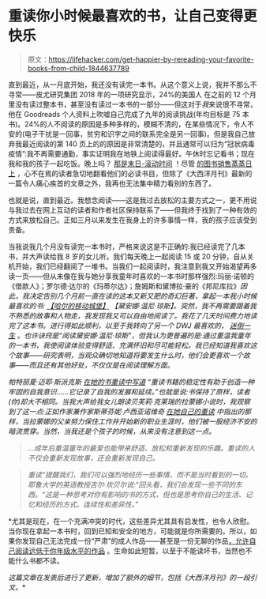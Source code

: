 # 重读你小时候最喜欢的书，让自己变得更快乐

> 原文：<https://lifehacker.com/get-happier-by-rereading-your-favorite-books-from-child-1844637789>

直到最近，从一月底开始，我还没有读完一本书。从这个意义上说，我并不那么不寻常——皮尤研究集团 2018 年的一项研究显示，24%的美国人 在之前的 12 个月里没有读过整本书，甚至没有读过一本书的一部分——但这对于*我*来说很不寻常，他在 Goodreads 个人资料上吹嘘自己完成了九年的阅读挑战(年均目标是 75 本书)。24%的人不阅读的原因是多种多样的，模糊不清的，在某些情况下，令人不安的(电子干扰是一回事，贫穷和识字之间的联系完全是另一回事)。但是我自己放弃我最近阅读的第 140 页上的的原因是非常清楚的，并且通常可以归为“冠状病毒疫情”:我不再需要通勤，事实证明我在地铁上阅读得最好。午休时忘记看书；现在我和我的孩子一起吃饭。晚上吗？ [那是末日-滚动时间](https://lifehacker.com/how-to-quit-your-doomscrolling-habit-1844351904) ！尽管 [的图书销售蒸蒸日上](https://www.theguardian.com/books/2020/mar/25/book-sales-surge-self-isolating-readers-bucket-list-novels) ，心不在焉的读者急切地翻看他们的必读书目，但除了《大西洋月刊》最新的一篇令人痛心疾首的文章之外，我再也无法集中精力看别的东西了。



也就是说，直到最近。我想念阅读——这是我过去放松的主要方式之一，更不用说与我过去在网上互动的读者和作者社区保持联系了——但我终于找到了一种有效的方式来放松自己。正如三月以来发生在我身上的许多事情一样，我的孩子应该受到责备。

当我说我几个月没有读完一本书时，严格来说这是不正确的:我已经读完了几本书，并大声读给我 8 岁的女儿听。我们每天晚上一起阅读 15 或 20 分钟，自从关机开始，我们已经翻阅了一堆书。当我们一起阅读时，我注意到我又开始渴望再多读一页——但从未像在我与她分享我童年时喜欢的一本书时那样强烈:玛丽·诺顿的《借款人》；罗尔德·达尔的《玛蒂尔达》；詹姆斯和黛博拉·豪的《邦尼库拉》[](https://www.barnesandnoble.com/blog/sci-fi-fantasy/the-enduring-legacy-of-bunnicula-a-40-year-old-in-joke-thats-still-hilarious/)*因此，我决定告别几个月前一直在读的这本又新又肥的奇幻巨著，拿起一本我小时候最喜欢的书: [*【哈尔的移动城堡】*](https://en.wikipedia.org/wiki/Howl%27s_Moving_Castle) 【黛安娜·温尼·琼斯】。突然，我不再需要跟着我不熟悉的故事和人物走，我发现我又可以自由地阅读了。我花了几天时间费力地读完了这本书。进行得如此顺利，以至于我转向了另一个 DWJ 最喜欢的， [*迷倒一生*](https://en.wikipedia.org/wiki/Charmed_Life_(novel)) 。也许诀窍是“阅读黛安娜·温尼·琼斯”，但我认为更普遍的是:通过重温我童年的一本书，我使阅读体验变得舒适、充满怀旧和尽可能轻松。我已经知道我喜欢这个故事——研究表明，当观众确切地知道将要发生什么时，他们会更喜欢一个故事——而且还有其他好处，不仅仅是在阅读理解方面。* 

*帕特丽夏·迈耶·斯派克斯 [在她的书*重读*中写道](https://the-artifice.com/reread-books-pros-cons-rereading/) “重读书籍的稳定性有助于创造一种牢固的自我意识……它记录了自我的发展和延续。”也就是说:书保持了原样，读者(你)却大不相同。当我大声给我女儿朗读贝芙莉·克莱瑞的拉蒙娜小说时，我观察到了这一点:正如作家兼作家斯蒂芬妮·卢西亚诺维奇 [在她自己的重读](http://avidly.lareviewofbooks.org/2014/06/11/ramona-at-forty/?src=longreads) 中指出的那样，当拉蒙娜的父亲努力保住工作并开始新的职业生涯时，他们被一股经济不安的暗流贯穿。当然，当我还是个孩子的时候，从来没有注意到这一点。* 

> *...成年后重温童年的最爱也能带来舒适、放松和重新发现的乐趣。重读的人不仅会重新发现故事，还会重新发现自己。*

> *重读“提醒我们，我们可以强烈地经历一些事情，而不是当时看到的一切。耶鲁大学的英语教授吉尔·坎贝尔说:“回头看，我们会发现一些不同的东西。“这是一种思考对你有影响的书的方式，但也是思考你自己的生活、记忆和经历的方式。连续性和差异性。”*

*尤其是现在，在一个充满冲突的时代，这些差异尤其具有启发性，也令人欣慰。当你现在拿起一本书时，回到已知和安全的地方，可能就是你所需要的。所以，如果你发现自己无法完成一份“严肃”的成人作品——甚至是一份无聊的作品[，允许自己阅读远低于你年级水平的作品](https://www.thecuriousreader.in/essays/adults-reading-childrens-books/) 。生命如此短暂，以至于不能读坏书，当然也不能什么书都不读。

*这篇文章在发表后进行了更新，增加了额外的细节，包括《大西洋月刊》的一段引文。**
